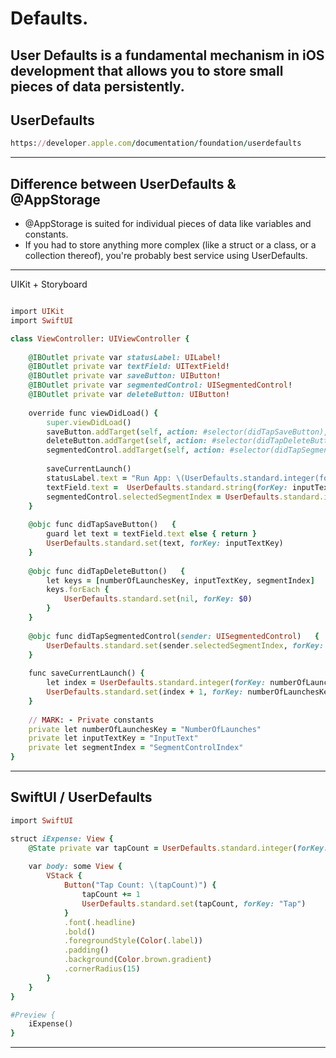 Defaults.
=========

User Defaults is a fundamental mechanism in iOS development that allows you to store small pieces of data persistently.
---------

UserDefaults
---------
````ruby
https://developer.apple.com/documentation/foundation/userdefaults
````
---------

Difference between UserDefaults & @AppStorage
----------
- @AppStorage is suited for individual pieces of data like variables and constants.
- If you had to store anything more complex (like a struct or a class, or a collection thereof), you're probably best service using UserDefaults.

----------

UIKit + Storyboard
````ruby

import UIKit
import SwiftUI

class ViewController: UIViewController {
    
    @IBOutlet private var statusLabel: UILabel!
    @IBOutlet private var textField: UITextField!
    @IBOutlet private var saveButton: UIButton!
    @IBOutlet private var segmentedControl: UISegmentedControl!
    @IBOutlet private var deleteButton: UIButton!
    
    override func viewDidLoad() {
        super.viewDidLoad()
        saveButton.addTarget(self, action: #selector(didTapSaveButton), for: .touchUpInside)
        deleteButton.addTarget(self, action: #selector(didTapDeleteButton), for: .touchUpInside)
        segmentedControl.addTarget(self, action: #selector(didTapSegmentedControl), for: .valueChanged)
        
        saveCurrentLaunch()
        statusLabel.text = "Run App: \(UserDefaults.standard.integer(forKey: numberOfLaunchesKey))"
        textField.text =  UserDefaults.standard.string(forKey: inputTextKey)
        segmentedControl.selectedSegmentIndex = UserDefaults.standard.integer(forKey: segmentIndex)
    }
    
    @objc func didTapSaveButton()   {
        guard let text = textField.text else { return }
        UserDefaults.standard.set(text, forKey: inputTextKey)
    }
    
    @objc func didTapDeleteButton()   {
        let keys = [numberOfLaunchesKey, inputTextKey, segmentIndex]
        keys.forEach {
            UserDefaults.standard.set(nil, forKey: $0)
        }
    }
    
    @objc func didTapSegmentedControl(sender: UISegmentedControl)   {
        UserDefaults.standard.set(sender.selectedSegmentIndex, forKey: segmentIndex)
    }
    
    func saveCurrentLaunch() {
        let index = UserDefaults.standard.integer(forKey: numberOfLaunchesKey)
        UserDefaults.standard.set(index + 1, forKey: numberOfLaunchesKey)
    }
    
    // MARK: - Private constants
    private let numberOfLaunchesKey = "NumberOfLaunches"
    private let inputTextKey = "InputText"
    private let segmentIndex = "SegmentControlIndex"
}

````
---------

SwiftUI / UserDefaults
--------
````ruby
import SwiftUI

struct iExpense: View {
    @State private var tapCount = UserDefaults.standard.integer(forKey: "Tap")
    
    var body: some View {
        VStack {
            Button("Tap Count: \(tapCount)") {
                tapCount += 1
                UserDefaults.standard.set(tapCount, forKey: "Tap")
            }
            .font(.headline)
            .bold()
            .foregroundStyle(Color(.label))
            .padding()
            .background(Color.brown.gradient)
            .cornerRadius(15)
        }
    }
}

#Preview {
    iExpense()
}
````
---------


